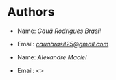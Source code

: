# Authors

- Name: *Cauã Rodrigues Brasil*
- Email: *<cauabrasil25@gmail.com>*

- Name: *Alexandre Maciel*
- Email: *<>*
